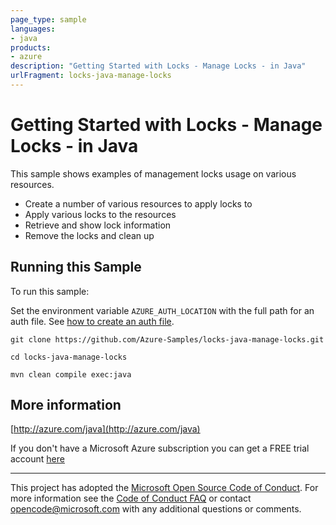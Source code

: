 ```yaml
---
page_type: sample
languages:
- java
products:
- azure
description: "Getting Started with Locks - Manage Locks - in Java"
urlFragment: locks-java-manage-locks
---
```


# Getting Started with Locks - Manage Locks - in Java #


  This sample shows examples of management locks usage on various resources.
   - Create a number of various resources to apply locks to
   - Apply various locks to the resources
   - Retrieve and show lock information
   - Remove the locks and clean up
 

## Running this Sample ##

To run this sample:

Set the environment variable `AZURE_AUTH_LOCATION` with the full path for an auth file. See [how to create an auth file](https://github.com/Azure/azure-libraries-for-java/blob/master/AUTH.md).

    git clone https://github.com/Azure-Samples/locks-java-manage-locks.git

    cd locks-java-manage-locks

    mvn clean compile exec:java

## More information ##

[http://azure.com/java](http://azure.com/java)

If you don't have a Microsoft Azure subscription you can get a FREE trial account [here](http://go.microsoft.com/fwlink/?LinkId=330212)

---

This project has adopted the [Microsoft Open Source Code of Conduct](https://opensource.microsoft.com/codeofconduct/). For more information see the [Code of Conduct FAQ](https://opensource.microsoft.com/codeofconduct/faq/) or contact [opencode@microsoft.com](mailto:opencode@microsoft.com) with any additional questions or comments.
